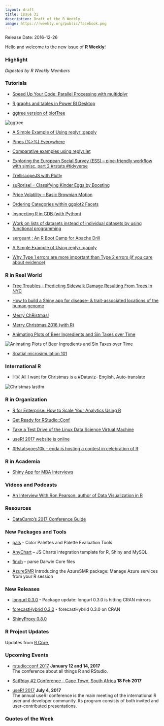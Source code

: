 ```yaml
---
layout: draft
title: Issue 31
description: Draft of the R Weekly
image: https://rweekly.org/public/facebook.png
---
```


Release Date: 2016-12-26

Hello and welcome to the new issue of **R Weekly**!

### Highlight

*Digested by R Weekly Members*


### Tutorials

+ [Speed Up Your Code: Parallel Processing with multidplyr](http://www.mattdancho.com/code-tools/2016/12/18/multidplyr.html)

+ [R graphs and tables in Power BI Desktop](https://tomaztsql.wordpress.com/2016/12/18/r-graphs-and-tables-in-power-bi-desktop)

+ [ggtree version of plotTree](http://guangchuangyu.github.io/2016/12/ggtree-version-of-plottree/)

![ggtree](https://github.com/rweekly/image/blob/master/2016-12-26/facet_plot_bar2.png?raw=true)

+ [A Simple Example of Using replyr::gapply](http://www.win-vector.com/blog/2016/12/a-simple-example-of-using-replyrgapply/) 

+ [Pipes (%>%) Everywhere](https://rud.is/b/2016/12/22/pipes-everywhere/)

+ [Comparative examples using replyr:let](http://www.win-vector.com/blog/2016/12/comparative-examples-using-replyrlet/)

+ [Exploring the European Social Survey (ESS) – pipe-friendly workflow with sjmisc, part 2 #rstats #tidyverse](https://strengejacke.wordpress.com/2016/12/22/exploring-the-european-social-survey-ess-pipe-friendly-workflow-with-sjmisc-part-2-rstats-tidyverse/)

+ [TrelliscopeJS with Plotly](http://ryanhafen.com/blog/trelliscopejs-plotly)

+ [suRprise! – Classifying Kinder Eggs by Boosting](http://staff.math.su.se/hoehle/blog/2016/12/23/surprise.html)

+ [Price Volatility – Basic Brownian Motion](https://stoltzmaniac.com/price-volatility-basic-brownian-motion/)

+ [Ordering Categories within ggplot2 Facets](https://trinkerrstuff.wordpress.com/2016/12/23/ordering-categories-within-ggplot2-facets/)

+ [Inspecting R in GDB (with Python)](https://random-remarks.net/2016/12/21/inspecting-r-in-gdb-with-python/)

+ [Work on lists of datasets instead of individual datasets by using functional programming](http://b-rodrigues.github.com/2016/12/21/work-on-lists-of-datasets-instead-of-individual-datasets-by-using-functional-programming)

+ [sergeant : An R Boot Camp for Apache Drill](https://rud.is/b/2016/12/20/sergeant-a-r-boot-camp-for-apache-drill/)

+ [A Simple Example of Using replyr::gapply](http://www.win-vector.com/blog/2016/12/a-simple-example-of-using-replyrgapply/)

+ [Why Type 1 errors are more important than Type 2 errors (if you care about evidence)](http://daniellakens.blogspot.com/2016/12/why-type-1-errors-are-more-important.html)

### R in Real World

+ [Tree Troubles - Predicting Sidewalk Damage Resulting From Trees In NYC](http://blog.nycdatascience.com/student-works/capstone/tree-troubles-predicting-sidewalk-damage-resulting-trees-nyc/)

+ [How to build a Shiny app for disease- & trait-associated locations of the human genome](https://shiring.github.io/genome/2016/12/18/gwas_catalog_post)

+ [Merry ChRistmas!](http://blog.revolutionanalytics.com/2016/12/merry-christmas.html)

+ [Merry Christmas 2016 (with R)](http://unamatematicaseltigre.blogspot.com/2016/12/merry-christmas-2016-with-r.html)

+ [Animating Plots of Beer Ingredients and Sin Taxes over Time](https://shiring.github.io/animation/2016/12/22/alcohol_post)

![Animating Plots of Beer Ingredients and Sin Taxes over Time](https://shiring.github.io/animation/2016/12/22/alcohol_post_files/figure-markdown_github/unnamed-chunk-6-1.png)

+ [Spatial microsimulation 101](http://philmikejones.me/2016/12/21/spatial-microsimulation-101/)


### International R

+ :fr: [All I want for Christmas is a #Dataviz](http://colinfay.me/all-i-want-for-christmas-is-a-dataviz/)- [English, Auto-translate](http://translate.google.com/translate?hl=&sl=fr&tl=en&u=http://colinfay.me/all-i-want-for-christmas-is-a-dataviz/)

![Christmas lastfm](https://raw.githubusercontent.com/rweekly/image/master/2016-12-26/songs-last-fm-christmas.jpeg)


### R in Organization

+ [R for Enterprise: How to Scale Your Analytics Using R](https://www.rstudio.com/rviews/2016/12/21/r-for-enterprise-how-to-scale-your-analytics-using-r/)

+ [Get Ready for RStudio::Conf](https://www.rstudio.com/rviews/2016/12/23/get-ready-for-rstudioconf/)

+ [Take a Test Drive of the Linux Data Science Virtual Machine](http://blog.revolutionanalytics.com/2016/12/dsvm-test-drive.html)

+ [useR! 2017 website is online](https://www.r-bloggers.com/user-2017-website-is-online/)

+ [#Rstatsgoes10k – eoda is hosting a contest in celebration of R](https://blog.eoda.de/2016/12/21/rstatsgoes10k-eoda-is-hosting-a-contest-in-celebration-of-r/)

### R in Academia

+ [Shiny App for MBA Interviews](http://enelmargen.org/datascience/mba-shiny/)

### Videos and Podcasts

+ [An Interview With Ron Pearson, author of Data Visualization in R](https://www.datacamp.com/community/blog/an-interview-with-ron-pearson-author-of-data-visualization-in-r)

### Resources

+ [DataCamp’s 2017 Conference Guide](http://www.datacamp.com/community/blog/conference-guide-2017)


### New Packages and Tools

+ [pals](https://github.com/kwstat/pals/blob/master/README.md) - Color Palettes and Palette Evaluation Tools

+ [AnyChart](https://github.com/anychart-integrations/r-shiny-mysql-template) –  JS Charts integration template for R, Shiny and MySQL.

+ [finch](http://ropensci.org/blog/technotes/2016/12/23/finch-release) – parse Darwin Core files

+ [AzureSMR](http://blog.revolutionanalytics.com/2016/12/azuresmr.html) Introducing the AzureSMR package: Manage Azure services from your R session


### New Releases

+ [longurl 0.3.0](https://rud.is/b/2016/12/18/package-update-longurl-0-3-0-is-hitting-cran-mirrors/) - Package update: longurl 0.3.0 is hitting CRAN mirrors

+ [forecastHybrid 0.3.0](http://ellisp.github.io/blog/2016/12/24/forecastHybrid-0.3) - forecastHybrid 0.3.0 on CRAN

+ [ShinyProxy 0.8.0](https://www.openanalytics.eu/blog/shinyproxy-080)

### R Project Updates

Updates from [R Core](http://developer.r-project.org/blosxom.cgi/R-devel/NEWS), 




### Upcoming Events

+ [rstudio::conf 2017](https://www.rstudio.com/conference/)  **January 12 and 14, 2017** <br>
The conference about all things R and RStudio.<br /> 

+ [SatRday #2 Conference - Cape Town, South Africa](http://capetown2017.satrdays.org/) **18 Feb 2017**

+ [useR! 2017](http://user2017.brussels/) **July 4, 2017** <br />
The annual useR! conference is the main meeting of the international R user and developer community. Its program consists of both invited and user-contributed presentations.  <br />

### Quotes of the Week



